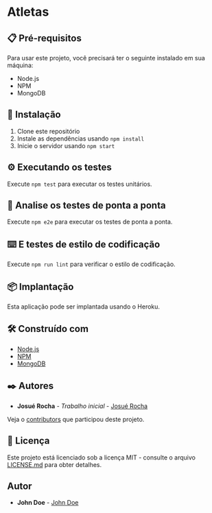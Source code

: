# Atletas

## 📋 Pré-requisitos

Para usar este projeto, você precisará ter o seguinte instalado em sua máquina:

- Node.js
- NPM
- MongoDB

## 🔧 Instalação

1. Clone este repositório
2. Instale as dependências usando `npm install`
3. Inicie o servidor usando `npm start`

## ⚙️ Executando os testes

Execute `npm test` para executar os testes unitários.

## 🔩 Analise os testes de ponta a ponta

Execute `npm e2e` para executar os testes de ponta a ponta.

## ⌨️ E testes de estilo de codificação

Execute `npm run lint` para verificar o estilo de codificação.

## 📦 Implantação

Esta aplicação pode ser implantada usando o Heroku.

## 🛠️ Construído com

- [Node.js](https://nodejs.org/en/)
- [NPM](https://www.npmjs.com/)
- [MongoDB](https://www.mongodb.com/)

## ✒️ Autores

- **Josué Rocha** - _Trabalho inicial_ - [Josué Rocha](https://github.com/johndoe)

Veja o [contributors](https://github.com/your/project/contributors) que participou deste projeto.

## 📄 Licença

Este projeto está licenciado sob a licença MIT - consulte o arquivo [LICENSE.md](LICENSE.md) para obter detalhes.

## Autor

* **John Doe** - [John Doe](https://github.com/johndoe)
